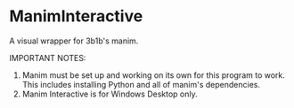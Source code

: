 # ManimInteractive
A visual wrapper for 3b1b's manim.

IMPORTANT NOTES:
 1) Manim must be set up and working on its own for this program to work. This includes installing Python and all of manim's dependencies.
 2) Manim Interactive is for Windows Desktop only.
